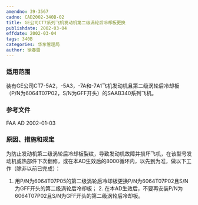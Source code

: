 ```yaml
---
amendno: 39-3567
cadno: CAD2002-340B-02
title: GE公司CT7系列飞机发动机第二级涡轮后冷却板更换
publishdate: 2002-03-04
effdate: 2002-03-04
tags: 340B
categories: 华东管理局
author: 徐春雷
---
```


### 适用范围 
装有GE公司CT7-5A2，-5A3，-7A和-7A1飞机发动机且第二级涡轮后冷却板（P/N为6064T07P02，S/N为GFF开头）的SAAB340系列飞机。

### 参考文件
FAA AD 2002-01-03          

### 原因、措施和规定 
为防止发动机第二级涡轮后冷却板裂纹，导致发动机故障并损坏飞机，在该型号发动机或热部件下次翻修，或在本AD生效后的8000循环内，以先到为准，做以下工作（除非以前已完成）： 
1. 用P/N为6064T07P05的第二级涡轮后冷却板更换P/N为6064T07P02且S/N为GFF开头的第二级涡轮后冷却板； 
    2. 在本AD生效后，不要再安装P/N为6064T07P02且S/N为GFF开头的第二级涡轮后冷却板。

